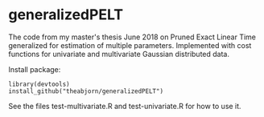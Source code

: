 # generalizedPELT
The code from my master's thesis June 2018 on Pruned Exact Linear Time generalized for estimation of multiple parameters. Implemented with cost functions for univariate and multivariate Gaussian distributed data.

Install package:
```{r,eval=FALSE,warning=FALSE,message=FALSE}
library(devtools)
install_github("theabjorn/generalizedPELT")
```

See the files test-multivariate.R and test-univariate.R for how to use it.
